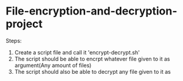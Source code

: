 # File-encryption-and-decryption-project
Steps:
1) Create a script file and call it 'encrypt-decrypt.sh'
2) The script should be able to encrpt whatever file given to it as argument(Any amount of files)
3) The script should also be able to decrypt any file given to it as
